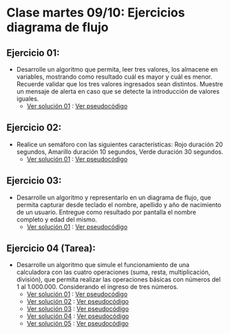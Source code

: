 # Clase martes 09/10: Ejercicios diagrama de flujo
## Ejercicio 01:
* Desarrolle un algoritmo que permita, leer tres valores, los almacene en variables, mostrando como resultado cuál es mayor y cuál es menor. Recuerde validar que los tres valores ingresados sean distintos. Muestre un mensaje de alerta en caso que se detecte la introducción de valores iguales.
    * [Ver solución 01](https://github.com/enriqueabsurdum/1000-programadores/blob/master/02-introduccion-a-la-informatica/09-10-2018-ejercicios/E01.png) : [Ver pseudocódigo](https://github.com/enriqueabsurdum/1000-programadores/blob/master/02-introduccion-a-la-informatica/09-10-2018-ejercicios/E01.psc)
## Ejercicio 02:
* Realice un semáforo con las siguientes características: Rojo duración 20 segundos, Amarillo duración 10 segundos, Verde duración 30 segundos.
    * [Ver solución 01](https://github.com/enriqueabsurdum/1000-programadores/blob/master/02-introduccion-a-la-informatica/09-10-2018-ejercicios/E02.png) : [Ver pseudocódigo](https://github.com/enriqueabsurdum/1000-programadores/blob/master/02-introduccion-a-la-informatica/09-10-2018-ejercicios/E02.psc)
## Ejercicio 03:
* Desarrolle un algoritmo y representarlo en un diagrama de flujo, que permita capturar desde teclado el nombre, apellido y año de nacimiento de un usuario. Entregue como resultado por pantalla el nombre completo y edad del mismo.
    * [Ver solución 01](https://github.com/enriqueabsurdum/1000-programadores/blob/master/02-introduccion-a-la-informatica/09-10-2018-ejercicios/E03.png) : [Ver pseudocódigo](https://github.com/enriqueabsurdum/1000-programadores/blob/master/02-introduccion-a-la-informatica/09-10-2018-ejercicios/E03.psc)
## Ejercicio 04 (Tarea):
* Desarrolle un algoritmo que simule el funcionamiento de una calculadora con las cuatro operaciones (suma, resta, multiplicación, división), que permita realizar las operaciones básicas con números del 1 al 1.000.000. Considerando el ingreso de tres números.
    * [Ver solución 01](https://github.com/enriqueabsurdum/1000-programadores/blob/master/02-introduccion-a-la-informatica/09-10-2018-ejercicios/E04TareaV01.png) : [Ver pseudocódigo](https://github.com/enriqueabsurdum/1000-programadores/blob/master/02-introduccion-a-la-informatica/09-10-2018-ejercicios/E04TareaV01.psc)
    * [Ver solución 02](https://github.com/enriqueabsurdum/1000-programadores/blob/master/02-introduccion-a-la-informatica/09-10-2018-ejercicios/E04TareaV02.png) : [Ver pseudocódigo](https://github.com/enriqueabsurdum/1000-programadores/blob/master/02-introduccion-a-la-informatica/09-10-2018-ejercicios/E04TareaV02.psc)
    * [Ver solución 03](https://github.com/enriqueabsurdum/1000-programadores/blob/master/02-introduccion-a-la-informatica/09-10-2018-ejercicios/E04TareaV03.png) : [Ver pseudocódigo](https://github.com/enriqueabsurdum/1000-programadores/blob/master/02-introduccion-a-la-informatica/09-10-2018-ejercicios/E04TareaV03.psc)
    * [Ver solución 04](https://github.com/enriqueabsurdum/1000-programadores/blob/master/02-introduccion-a-la-informatica/09-10-2018-ejercicios/E04TareaV04.png) : [Ver pseudocódigo](https://github.com/enriqueabsurdum/1000-programadores/blob/master/02-introduccion-a-la-informatica/09-10-2018-ejercicios/E04TareaV04.psc)
    * [Ver solución 05](https://github.com/enriqueabsurdum/1000-programadores/blob/master/02-introduccion-a-la-informatica/09-10-2018-ejercicios/E04TareaV05.png) : [Ver pseudocódigo](https://github.com/enriqueabsurdum/1000-programadores/blob/master/02-introduccion-a-la-informatica/09-10-2018-ejercicios/E04TareaV05.psc)